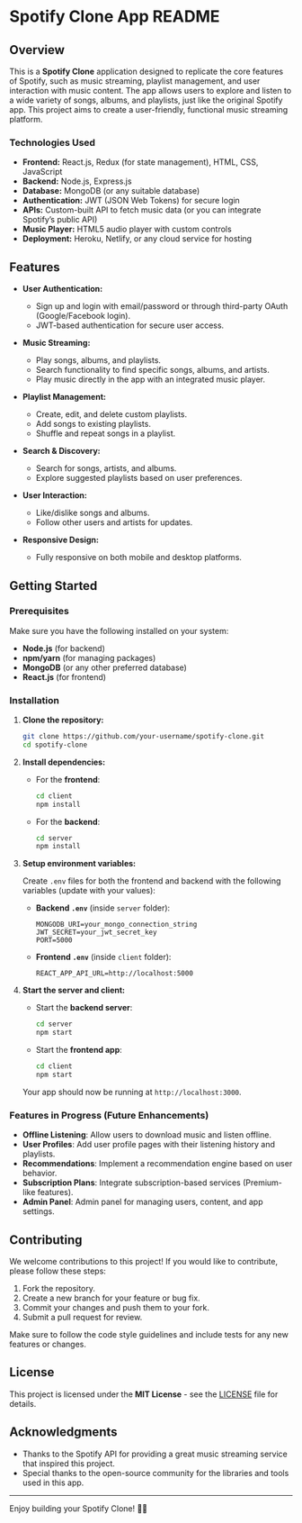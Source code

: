 # Spotify Clone App README

## Overview

This is a **Spotify Clone** application designed to replicate the core features of Spotify, such as music streaming, playlist management, and user interaction with music content. The app allows users to explore and listen to a wide variety of songs, albums, and playlists, just like the original Spotify app. This project aims to create a user-friendly, functional music streaming platform.

### Technologies Used
- **Frontend:** React.js, Redux (for state management), HTML, CSS, JavaScript
- **Backend:** Node.js, Express.js
- **Database:** MongoDB (or any suitable database)
- **Authentication:** JWT (JSON Web Tokens) for secure login
- **APIs:** Custom-built API to fetch music data (or you can integrate Spotify’s public API)
- **Music Player:** HTML5 audio player with custom controls
- **Deployment:** Heroku, Netlify, or any cloud service for hosting

## Features

- **User Authentication:**
  - Sign up and login with email/password or through third-party OAuth (Google/Facebook login).
  - JWT-based authentication for secure user access.

- **Music Streaming:**
  - Play songs, albums, and playlists.
  - Search functionality to find specific songs, albums, and artists.
  - Play music directly in the app with an integrated music player.
  
- **Playlist Management:**
  - Create, edit, and delete custom playlists.
  - Add songs to existing playlists.
  - Shuffle and repeat songs in a playlist.

- **Search & Discovery:**
  - Search for songs, artists, and albums.
  - Explore suggested playlists based on user preferences.
  
- **User Interaction:**
  - Like/dislike songs and albums.
  - Follow other users and artists for updates.

- **Responsive Design:**
  - Fully responsive on both mobile and desktop platforms.

## Getting Started

### Prerequisites

Make sure you have the following installed on your system:

- **Node.js** (for backend)
- **npm/yarn** (for managing packages)
- **MongoDB** (or any other preferred database)
- **React.js** (for frontend)

### Installation

1. **Clone the repository:**

   ```bash
   git clone https://github.com/your-username/spotify-clone.git
   cd spotify-clone
   ```

2. **Install dependencies:**

   - For the **frontend**:

     ```bash
     cd client
     npm install
     ```

   - For the **backend**:

     ```bash
     cd server
     npm install
     ```

3. **Setup environment variables:**

   Create `.env` files for both the frontend and backend with the following variables (update with your values):

   - **Backend `.env`** (inside `server` folder):
     ```env
     MONGODB_URI=your_mongo_connection_string
     JWT_SECRET=your_jwt_secret_key
     PORT=5000
     ```

   - **Frontend `.env`** (inside `client` folder):
     ```env
     REACT_APP_API_URL=http://localhost:5000
     ```

4. **Start the server and client:**

   - Start the **backend server**:
     ```bash
     cd server
     npm start
     ```

   - Start the **frontend app**:
     ```bash
     cd client
     npm start
     ```

   Your app should now be running at `http://localhost:3000`.

### Features in Progress (Future Enhancements)

- **Offline Listening**: Allow users to download music and listen offline.
- **User Profiles**: Add user profile pages with their listening history and playlists.
- **Recommendations**: Implement a recommendation engine based on user behavior.
- **Subscription Plans**: Integrate subscription-based services (Premium-like features).
- **Admin Panel**: Admin panel for managing users, content, and app settings.

## Contributing

We welcome contributions to this project! If you would like to contribute, please follow these steps:

1. Fork the repository.
2. Create a new branch for your feature or bug fix.
3. Commit your changes and push them to your fork.
4. Submit a pull request for review.

Make sure to follow the code style guidelines and include tests for any new features or changes.

## License

This project is licensed under the **MIT License** - see the [LICENSE](LICENSE) file for details.

## Acknowledgments

- Thanks to the Spotify API for providing a great music streaming service that inspired this project.
- Special thanks to the open-source community for the libraries and tools used in this app.

---

Enjoy building your Spotify Clone! 🎵🚀
